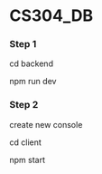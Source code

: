 # CS304_DB

<h3>Step 1</h3>
<p>cd backend</p>
<p> npm run dev </p>


<h3>Step 2</h3>
<p>create new console</p>
<p>cd client</p>
<p> npm start </p>
